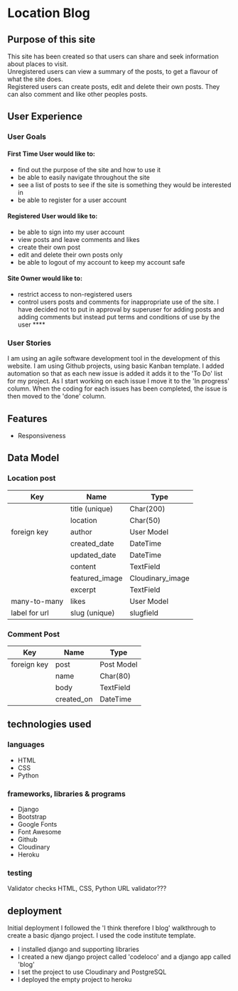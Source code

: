 # Location Blog

## Purpose of this site

This site has been created so that users can share and seek information about places to visit.  
Unregistered users can view a summary of the posts, to get a flavour of what the site does.  
Registered users can create posts, edit and delete their own posts.  They can also comment and like other peoples posts.

## User Experience

### User Goals

#### First Time User would like to:
- find out the purpose of the site and how to use it
- be able to easily navigate throughout the site
- see a list of posts to see if the site is something they would be interested in
- be able to register for a user account

#### Registered User would like to:
- be able to sign into my user account
- view posts and leave comments and likes
- create their own post
- edit and delete their own posts only
- be able to logout of my account to keep my account safe

#### Site Owner would like to:
- restrict access to non-registered users
- control users posts and comments for inappropriate use of the site. I have decided not to put in approval by superuser for adding posts and adding comments but instead put terms and conditions of use by the user ****

### User Stories

I am using an agile software development tool in the development of this website.  I am using Github projects, using basic Kanban template.  I added automation so that as each new issue is added it adds it to the 'To Do' list for my project.  As I start working on each issue I move it to the 'In progress' column.  When the coding for each issues has been completed, the issue is then moved to the 'done' column.


## Features

- Responsiveness




## Data Model

### Location post

| Key | Name | Type
|-----|----------------|------------------|
| | title (unique) | Char(200)
| | location | Char(50)
| foreign key | author | User Model
| | created_date | DateTime
| | updated_date | DateTime
| | content | TextField
| | featured_image | Cloudinary_image
| | excerpt | TextField
| many-to-many | likes | User Model
| label for url | slug (unique) | slugfield

### Comment Post

| Key | Name | Type
|--------|----------------|-------------------|
|foreign key | post | Post Model
| | name | Char(80)
| | body | TextField
| | created_on | DateTime

## technologies used

### languages

- HTML
- CSS
- Python

### frameworks, libraries & programs

- Django
- Bootstrap
- Google Fonts
- Font Awesome
- Github
- Cloudinary
- Heroku


### testing

Validator checks HTML, CSS, Python
URL validator???


## deployment

Initial deployment
I followed the 'I think therefore I blog' walkthrough to create a basic django project.  I used the code institute template. 
- I installed django and supporting libraries
- I created a new django project called 'codeloco' and a django app called 'blog'
- I set the project to use Cloudinary and PostgreSQL
- I deployed the empty project to heroku


